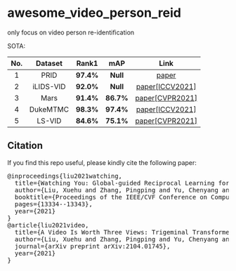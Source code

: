 # awesome_video_person_reid
only focus on video person re-identification

SOTA:
                            
|No.|Dataset  |Rank1   |mAP | Link  |
|:-----:|:-----:|:-----:|:-----:|:---:|
|1|PRID|__97.4%__|__Null__|[paper](https://ieeexplore.ieee.org/stamp/stamp.jsp?tp=&arnumber=8675282)|
|2|iLIDS-VID|__92.0%__|__Null__|[paper[ICCV2021]](https://arxiv.org/pdf/2103.09013.pdf)|
|3|Mars|__91.4%__|__86.7%__|[paper[CVPR2021]](https://openaccess.thecvf.com/content/CVPR2021/papers/Liu_Spatial-Temporal_Correlation_and_Topology_Learning_for_Person_Re-Identification_in_Videos_CVPR_2021_paper.pdf)|
|4|DukeMTMC|__98.3%__|__97.4%__|[paper[ICCV2021]](https://github.com/WangYQ9/VideoReID_PSTA)|
|5|LS-VID|__84.6%__|__75.1%__|[paper[CVPR2021]](https://openaccess.thecvf.com/content/CVPR2021/papers/Hou_BiCnet-TKS_Learning_Efficient_Spatial-Temporal_Representation_for_Video_Person_Re-Identification_CVPR_2021_paper.pdf)|



## Citation

If you find this repo useful, please kindly cite the following paper:
<pre>
@inproceedings{liu2021watching, 
  title={Watching You: Global-guided Reciprocal Learning for Video-based Person Re-identification}, 
  author={Liu, Xuehu and Zhang, Pingping and Yu, Chenyang and Lu, Huchuan and Yang, Xiaoyun}, 
  booktitle={Proceedings of the IEEE/CVF Conference on Computer Vision and Pattern Recognition}, 
  pages={13334--13343}, 
  year={2021} 
} 
@article{liu2021video,
  title={A Video Is Worth Three Views: Trigeminal Transformers for Video-based Person Re-identification},
  author={Liu, Xuehu and Zhang, Pingping and Yu, Chenyang and Lu, Huchuan and Qian, Xuesheng and Yang, Xiaoyun},
  journal={arXiv preprint arXiv:2104.01745},
  year={2021}
}
</pre>